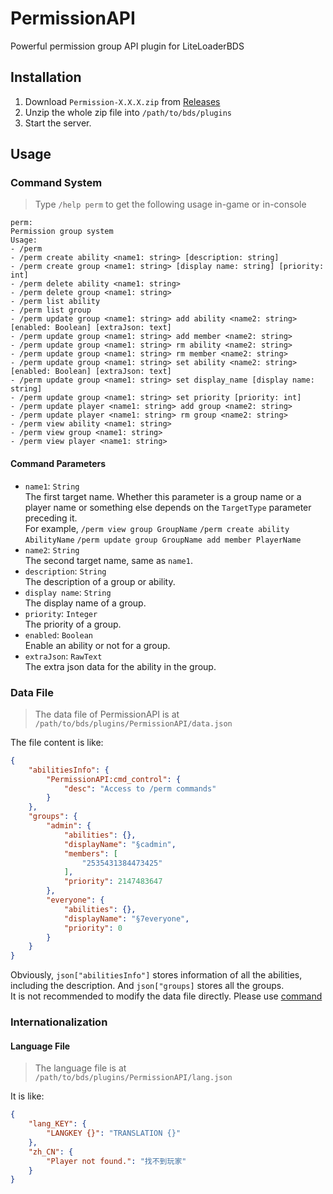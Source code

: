 # PermissionAPI
Powerful permission group API plugin for LiteLoaderBDS

## Installation
1. Download `Permission-X.X.X.zip` from [Releases](https://github.com/LiteLDev/PermissionAPI/releases)
2. Unzip the whole zip file into `/path/to/bds/plugins`
3. Start the server.

## Usage
### Command System
> Type `/help perm` to get the following usage in-game or in-console

```
perm:
Permission group system
Usage:
- /perm
- /perm create ability <name1: string> [description: string]
- /perm create group <name1: string> [display name: string] [priority: int]
- /perm delete ability <name1: string>
- /perm delete group <name1: string>
- /perm list ability
- /perm list group
- /perm update group <name1: string> add ability <name2: string> [enabled: Boolean] [extraJson: text]
- /perm update group <name1: string> add member <name2: string>
- /perm update group <name1: string> rm ability <name2: string>
- /perm update group <name1: string> rm member <name2: string>
- /perm update group <name1: string> set ability <name2: string> [enabled: Boolean] [extraJson: text]
- /perm update group <name1: string> set display_name [display name: string]
- /perm update group <name1: string> set priority [priority: int]
- /perm update player <name1: string> add group <name2: string>
- /perm update player <name1: string> rm group <name2: string>
- /perm view ability <name1: string>
- /perm view group <name1: string>
- /perm view player <name1: string>
```

#### Command Parameters
- `name1`: `String`  
  The first target name. Whether this parameter is a group name or a player name or something else depends on the `TargetType` parameter preceding it.  
  For example, `/perm view group GroupName` `/perm create ability AbilityName` `/perm update group GroupName add member PlayerName`
- `name2`: `String`  
  The second target name, same as `name1`.
- `description`: `String`  
  The description of a group or ability.
- `display name`: `String`  
  The display name of a group.
- `priority`: `Integer`  
  The priority of a group.
- `enabled`: `Boolean`  
  Enable an ability or not for a group.
- `extraJson`: `RawText`  
  The extra json data for the ability in the group.

### Data File
> The data file of PermissionAPI is at `/path/to/bds/plugins/PermissionAPI/data.json`

The file content is like:
```json
{
    "abilitiesInfo": {
        "PermissionAPI:cmd_control": {
            "desc": "Access to /perm commands"
        }
    },
    "groups": {
        "admin": {
            "abilities": {},
            "displayName": "§cadmin",
            "members": [
                "2535431384473425"
            ],
            "priority": 2147483647
        },
        "everyone": {
            "abilities": {},
            "displayName": "§7everyone",
            "priority": 0
        }
    }
}
```
Obviously, `json["abilitiesInfo"]` stores information of all the abilities, including the description. And `json["groups]` stores all the groups.  
It is not recommended to modify the data file directly. Please use [command](#command-system)

### Internationalization

#### Language File
> The language file is at `/path/to/bds/plugins/PermissionAPI/lang.json`

It is like:
```json
{
    "lang_KEY": {
        "LANGKEY {}": "TRANSLATION {}"
    },
    "zh_CN": {
        "Player not found.": "找不到玩家"
    }
}
```
